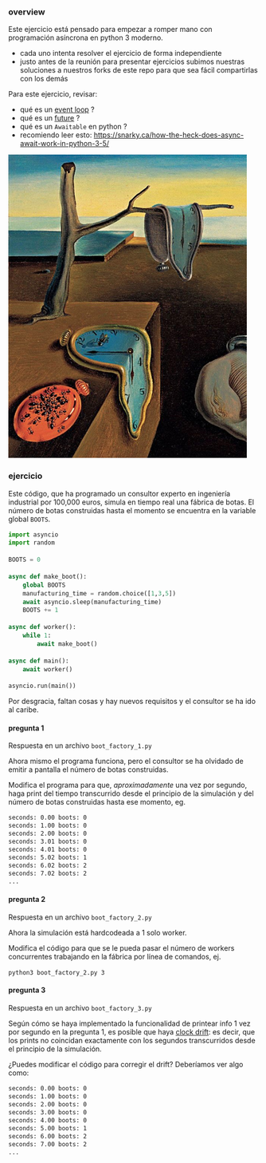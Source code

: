 ### overview

Este ejercicio está pensado para empezar a romper mano con programación asíncrona en python 3 moderno.

* cada uno intenta resolver el ejercicio de forma independiente
* justo antes de la reunión para presentar ejercicios subimos nuestras soluciones a nuestros forks de este repo para que sea fácil compartirlas con los demás

Para este ejercicio, revisar:

* qué es un [event loop](https://en.wikipedia.org/wiki/Event_loop) ?
* qué es un [future](https://en.wikipedia.org/wiki/Futures_and_promises) ?
* qué es un `Awaitable` en python ?
* recomiendo leer esto: https://snarky.ca/how-the-heck-does-async-await-work-in-python-3-5/

![dali_clocks](dali_clocks.png)

### ejercicio

Este código, que ha programado un consultor experto en ingeniería industrial por 100,000 euros, simula en tiempo real una fábrica de botas. El número de botas construidas hasta el momento se encuentra en la variable global `BOOTS`.

```python
import asyncio
import random

BOOTS = 0

async def make_boot():
    global BOOTS
    manufacturing_time = random.choice([1,3,5])
    await asyncio.sleep(manufacturing_time)
    BOOTS += 1

async def worker():
    while 1:
        await make_boot()

async def main():
    await worker()

asyncio.run(main())
```

Por desgracia, faltan cosas y hay nuevos requisitos y el consultor se ha ido al caribe.

#### pregunta 1

Respuesta en un archivo `boot_factory_1.py`

Ahora mismo el programa funciona, pero el consultor se ha olvidado de emitir a pantalla el número de botas construidas.

Modifica el programa para que, *aproximadamente* una vez por segundo, haga print del tiempo transcurrido desde el principio de la simulación y del número de botas construidas hasta ese momento, eg.

```
seconds: 0.00 boots: 0
seconds: 1.00 boots: 0
seconds: 2.00 boots: 0
seconds: 3.01 boots: 0
seconds: 4.01 boots: 0
seconds: 5.02 boots: 1
seconds: 6.02 boots: 2
seconds: 7.02 boots: 2
...
```

#### pregunta 2

Respuesta en un archivo `boot_factory_2.py`

Ahora la simulación está hardcodeada a 1 solo worker.

Modifica el código para que se le pueda pasar el número de workers concurrentes trabajando en la fábrica por línea de comandos, ej.

`python3 boot_factory_2.py 3`

#### pregunta 3

Respuesta en un archivo `boot_factory_3.py`

Según cómo se haya implementado la funcionalidad de printear info 1 vez por segundo en la pregunta 1, es posible que haya [clock drift](https://en.wikipedia.org/wiki/Clock_drift): es decir, que los prints no coincidan exactamente con los segundos transcurridos desde el principio de la simulación.

¿Puedes modificar el código para corregir el drift? Deberíamos ver algo como:

```
seconds: 0.00 boots: 0
seconds: 1.00 boots: 0
seconds: 2.00 boots: 0
seconds: 3.00 boots: 0
seconds: 4.00 boots: 0
seconds: 5.00 boots: 1
seconds: 6.00 boots: 2
seconds: 7.00 boots: 2
...
```
